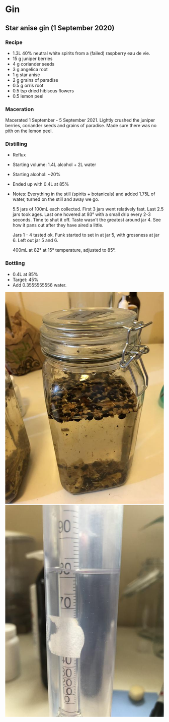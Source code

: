 # Gin

## Star anise gin (1 September 2020)

### Recipe

  - 1.3L 40% neutral white spirits from a (failed) raspberry eau de vie.
  - 15 g juniper berries
  - 4 g coriander seeds
  - 3 g angelica root
  - 1 g star anise
  - 2 g grains of paradise
  - 0.5 g orris root
  - 0.5 tsp dried hibiscus flowers
  - 0.5 lemon peel

### Maceration

Macerated 1 September - 5 September 2021.
Lightly crushed the juniper berries, coriander seeds and grains of paradise. Made sure there was no pith on the lemon peel.

### Distilling

  - Reflux
  - Starting volume: 1.4L alcohol + 2L water
  - Starting alcohol: ~20%
  - Ended up with 0.4L at 85%
  - Notes:
    Everything in the still (spirits + botanicals) and added 1.75L of water, turned on the still and away we go.

    5.5 jars of 100mL each collected. First 3 jars went relatively fast. Last 2.5 jars took ages. Last one hovered at 93° with a small drip every 2-3 seconds. Time to shut it off. Taste wasn't the greatest around jar 4. See how it pans out after they have aired a little.

    Jars 1 - 4 tasted ok. Funk started to set in at jar 5, with grossness at jar 6. Left out jar 5 and 6.

    400mL at 82° at 15° temperature, adjusted to 85°.
    
### Bottling

  - 0.4L at 85%
  - Target: 45%
  - Add 0.3555555556 water.

![Maceration](https://github.com/riencroonenborghs/distilling/blob/master/recipes/gin/01.09.2020%20-%20star%20anise%201.jpeg?raw=true "Maceration")
![78%](https://github.com/riencroonenborghs/distilling/blob/master/recipes/gin/01.09.2020%20-%20star%20anise%202.jpeg?raw=true "78%")
